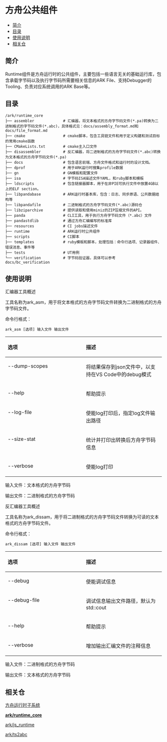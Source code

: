 # 方舟公共组件<a name="ZH-CN_TOPIC_0000001138850082"></a>

-   [简介](#section11660541593)
-   [目录](#section161941989596)
-   [使用说明](#section1312121216216)
-   [相关仓](#section1371113476307)

## 简介<a name="section11660541593"></a>

Runtime组件是方舟运行时的公共组件，主要包括一些语言无关的基础运行库，包含承载字节码以及执行字节码所需要相关信息的ARK File、支持Debugger的Tooling、负责对应系统调用的ARK Base等。

## 目录<a name="section161941989596"></a>

```
/ark/runtime_core
├── assembler             # 汇编器，将文本格式的方舟字节码文件(*.pa)转换为二进制格式的字节码文件(*.abc)，具体格式见：docs/assembly_format.md和docs/file_format.md
├── cmake                 # cmake脚本，包含工具链文件和用于定义构建和测试目标的常用cmake函数
├── CMakeLists.txt        # cmake主入口文件
├── disassembler          # 反汇编器，将二进制格式的方舟字节码文件(*.abc)转换为文本格式的方舟字节码文件(*.pa)
├── docs                  # 包含语言前端、方舟文件格式和运行时的设计文档。
├── dprof                 # 用于ARK运行时搜集profile数据
├── gn                    # GN模板和配置文件
├── isa                   # 字节码ISA描述文件YAML，和ruby脚本和模板
├── ldscripts             # 包含链接器脚本，用于在非PIE可执行文件中放置4GB以上的ELF section。
├── libpandabase          # ARK运行时基本库，包含：日志、同步原语、公共数据结构等
├── libpandafile          # 二进制格式的方舟字节码文件(*.abc)源码仓
├── libziparchive         # 提供读取和使用miniz的ZIP压缩文件的API。
├── panda                 # CLI工具，用于执行方舟字节码文件（*.abc）文件
├── pandastdlib           # 通过方舟汇编编写的标准库
├── resources             # CI jobs描述文件
├── runtime               # ARK运行时公共组件
├── scripts               # CI脚本
├── templates             # ruby模板和脚本，处理包括：命令行选项、记录器组件、错误消息、事件等
├── tests                 # UT用例
└── verification          # 字节码验证器，具体可以参考 docs/bc_verification

```

## 使用说明<a name="section1312121216216"></a>

汇编器工具概述

工具名称为ark\_asm，用于将文本格式的方舟字节码文件转换为二进制格式的方舟字节码文件。

命令行格式：

```
ark_asm [选项] 输入文件 输出文件
```

<a name="table11141827153017"></a>
<table><thead align="left"><tr id="row101462717303"><th class="cellrowborder" valign="top" width="50%" id="mcps1.1.3.1.1"><p id="p51552743010"><a name="p51552743010"></a><a name="p51552743010"></a>选项</p>
</th>
<th class="cellrowborder" valign="top" width="50%" id="mcps1.1.3.1.2"><p id="p11592710304"><a name="p11592710304"></a><a name="p11592710304"></a>描述</p>
</th>
</tr>
</thead>
<tbody><tr id="row2015172763014"><td class="cellrowborder" valign="top" width="50%" headers="mcps1.1.3.1.1 "><p id="p171592710306"><a name="p171592710306"></a><a name="p171592710306"></a>--dump-scopes</p>
</td>
<td class="cellrowborder" valign="top" width="50%" headers="mcps1.1.3.1.2 "><p id="p13151527133011"><a name="p13151527133011"></a><a name="p13151527133011"></a>将结果保存到json文件中，以支持在VS Code中的debug模式</p>
</td>
</tr>
<tr id="row1015527173015"><td class="cellrowborder" valign="top" width="50%" headers="mcps1.1.3.1.1 "><p id="p1615182712308"><a name="p1615182712308"></a><a name="p1615182712308"></a>--help</p>
</td>
<td class="cellrowborder" valign="top" width="50%" headers="mcps1.1.3.1.2 "><p id="p9556101593120"><a name="p9556101593120"></a><a name="p9556101593120"></a>帮助提示</p>
</td>
</tr>
<tr id="row1015112763020"><td class="cellrowborder" valign="top" width="50%" headers="mcps1.1.3.1.1 "><p id="p1815182733012"><a name="p1815182733012"></a><a name="p1815182733012"></a>--log-file</p>
</td>
<td class="cellrowborder" valign="top" width="50%" headers="mcps1.1.3.1.2 "><p id="p1615627173019"><a name="p1615627173019"></a><a name="p1615627173019"></a>使能log打印后，指定log文件输出路径</p>
</td>
</tr>
<tr id="row1815112753020"><td class="cellrowborder" valign="top" width="50%" headers="mcps1.1.3.1.1 "><p id="p2151927193015"><a name="p2151927193015"></a><a name="p2151927193015"></a>--size-stat</p>
</td>
<td class="cellrowborder" valign="top" width="50%" headers="mcps1.1.3.1.2 "><p id="p1715312588115"><a name="p1715312588115"></a><a name="p1715312588115"></a>统计并打印出转换后方舟字节码信息</p>
</td>
</tr>
<tr id="row1915182703012"><td class="cellrowborder" valign="top" width="50%" headers="mcps1.1.3.1.1 "><p id="p17151527133017"><a name="p17151527133017"></a><a name="p17151527133017"></a>--verbose</p>
</td>
<td class="cellrowborder" valign="top" width="50%" headers="mcps1.1.3.1.2 "><p id="p15761152983113"><a name="p15761152983113"></a><a name="p15761152983113"></a>使能log打印</p>
</td>
</tr>
</tbody>
</table>

输入文件：文本格式的方舟字节码

输出文件：二进制格式的方舟字节码

反汇编器工具概述

工具名称为ark\_dissam，用于将二进制格式的方舟字节码文件转换为可读的文本格式的方舟字节码文件。

命令行格式：

```
ark_dissam [选项] 输入文件 输出文件
```

<a name="table125062517328"></a>
<table><thead align="left"><tr id="row125182553217"><th class="cellrowborder" valign="top" width="50%" id="mcps1.1.3.1.1"><p id="p175162514327"><a name="p175162514327"></a><a name="p175162514327"></a>选项</p>
</th>
<th class="cellrowborder" valign="top" width="50%" id="mcps1.1.3.1.2"><p id="p6512255324"><a name="p6512255324"></a><a name="p6512255324"></a>描述</p>
</th>
</tr>
</thead>
<tbody><tr id="row5511825103218"><td class="cellrowborder" valign="top" width="50%" headers="mcps1.1.3.1.1 "><p id="p45172513326"><a name="p45172513326"></a><a name="p45172513326"></a>--debug</p>
</td>
<td class="cellrowborder" valign="top" width="50%" headers="mcps1.1.3.1.2 "><p id="p1245695053215"><a name="p1245695053215"></a><a name="p1245695053215"></a>使能调试信息</p>
</td>
</tr>
<tr id="row951112515321"><td class="cellrowborder" valign="top" width="50%" headers="mcps1.1.3.1.1 "><p id="p451192515323"><a name="p451192515323"></a><a name="p451192515323"></a>--debug-file</p>
</td>
<td class="cellrowborder" valign="top" width="50%" headers="mcps1.1.3.1.2 "><p id="p175142583210"><a name="p175142583210"></a><a name="p175142583210"></a>调试信息输出文件路径，默认为std::cout</p>
</td>
</tr>
<tr id="row45116253325"><td class="cellrowborder" valign="top" width="50%" headers="mcps1.1.3.1.1 "><p id="p85116259328"><a name="p85116259328"></a><a name="p85116259328"></a>--help</p>
</td>
<td class="cellrowborder" valign="top" width="50%" headers="mcps1.1.3.1.2 "><p id="p1348135833214"><a name="p1348135833214"></a><a name="p1348135833214"></a>帮助提示</p>
</td>
</tr>
<tr id="row194197407327"><td class="cellrowborder" valign="top" width="50%" headers="mcps1.1.3.1.1 "><p id="p154205401325"><a name="p154205401325"></a><a name="p154205401325"></a>--verbose</p>
</td>
<td class="cellrowborder" valign="top" width="50%" headers="mcps1.1.3.1.2 "><p id="p369871173312"><a name="p369871173312"></a><a name="p369871173312"></a>增加输出汇编文件的注释信息</p>
</td>
</tr>
</tbody>
</table>

输入文件：二进制格式的方舟字节码

输出文件：文本格式的方舟字节码

## 相关仓<a name="section1371113476307"></a>

[方舟运行时子系统](https://gitee.com/openharmony/ark_js_runtime/blob/master/docs/ARK-Runtime-Subsystem-zh.md)

**[ark/runtime\_core](README_zh.md)**

[ark/js\_runtime](https://gitee.com/openharmony/ark_js_runtime/blob/master/README_zh.md)

[ark/ts2abc](https://gitee.com/openharmony/ark_ts2abc/blob/master/README_zh.md)

